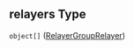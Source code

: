 ## relayers Type

`object[]` ([RelayerGroupRelayer](definitions-definitions-relayergrouprelayer.md))
